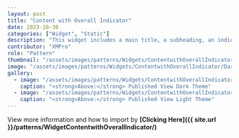 ```yaml
---
layout: post
title: "Content with Overall Indicator"
date: 2023-10-30
categories: ["Widget", "Static"]
description: "This widget includes a main title, a subheading, an indicator, and more detailed content below."
contributor: "XMPro"
role: "Pattern"
thumbnail: "/assets/images/patterns/Widgets/ContentwithOverallIndicator/DarkTheme/ContentwithOverallIndicatorPublishedMode.png"
image: "/assets/images/patterns/Widgets/ContentwithOverallIndicator/DarkTheme/ContentwithOverallIndicatorPublishedMode.png"
gallery:
  - image: "/assets/images/patterns/Widgets/ContentwithOverallIndicator/DarkTheme/ContentwithOverallIndicatorPublishedMode.png"
    caption: "<strong>Above:</strong> Published View Dark Theme"
  - image: "/assets/images/patterns/Widgets/ContentwithOverallIndicator/LightTheme/ContentwithOverallIndicatorPublishedMode.png"
    caption: "<strong>Above:</strong> Published View Light Theme"
---
```


View more information and how to import by <strong>[Clicking Here]({{ site.url }}/patterns/WidgetContentwithOverallIndicator/)</strong>